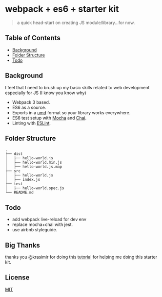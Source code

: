 # webpack + es6 + starter kit
> a quick head-start on creating JS module/library...for now.

## Table of Contents
* [Background](#background)
* [Folder Structure](#folder-structure)
* [Todo](#todo)

## Background
I feel that I need to brush up my basic skills related to web development especially for JS (I know you know why)

* Webpack 3 based.
* ES6 as a source.
* Exports in a [umd](https://github.com/umdjs/umd) format so your library works everywhere.
* ES6 test setup with [Mocha](http://mochajs.org/) and [Chai](http://chaijs.com/).
* Linting with [ESLint](http://eslint.org/).

## Folder Structure
    .
    ├── dist
    │   ├── hello-world.js
    │   ├── hello-world.min.js
    │   ├── hello-world.js.map
    ├── src
    │   ├── hello-world.js
    │   ├── index.js
    ├── test
    │   ├── hello-world.spec.js
    └── README.md

## Todo
  * add webpack live-reload for dev env
  * replace mocha+chai with jest.
  * use airbnb styleguide.

## Big Thanks
thanks you @krasimir for doing this [tutorial](http://krasimirtsonev.com/blog/article/javascript-library-starter-using-webpack-es6) for helping me doing this starter kit.

## License

[MIT](https://opensource.org/licenses/MIT)
